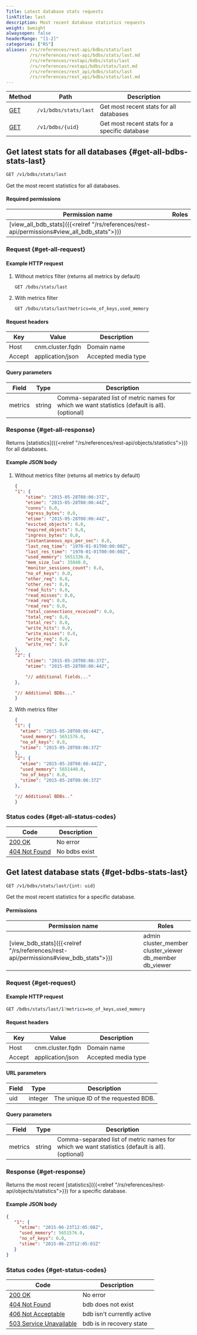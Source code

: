 ```yaml
---
Title: Latest database stats requests
linkTitle: last
description: Most recent database statistics requests
weight: $weight
alwaysopen: false
headerRange: "[1-2]"
categories: ["RS"]
aliases: /rs/references/rest-api/bdbs/stats/last
         /rs/references/rest-api/bdbs/stats/last.md
         /rs/references/restapi/bdbs/stats/last
         /rs/references/restapi/bdbs/stats/last.md
         /rs/references/rest_api/bdbs/stats/last
         /rs/references/rest_api/bdbs/stats/last.md
---
```


| Method | Path | Description |
|--------|------|-------------|
| [GET](#get-all-bdbs-stats-last) | `/v1/bdbs/stats/last` | Get most recent stats for all databases |
| [GET](#get-bdbs-stats-last) | `/v1/bdbs/{uid}` | Get most recent stats for a specific database |

## Get latest stats for all databases {#get-all-bdbs-stats-last}

```sh
GET /v1/bdbs/stats/last
```

Get the most recent statistics for all databases.

#### Required permissions

| Permission name | Roles |
|-----------------|-------|
| [view_all_bdb_stats]({{<relref "/rs/references/rest-api/permissions#view_all_bdb_stats">}}) | | admin<br />cluster_member<br />cluster_viewer<br />db_member<br />db_viewer |

### Request {#get-all-request}

#### Example HTTP request

1. Without metrics filter (returns all metrics by default)
    ```
    GET /bdbs/stats/last
    ```

2. With metrics filter
    ```
    GET /bdbs/stats/last?metrics=no_of_keys,used_memory
    ```

#### Request headers

| Key | Value | Description |
|-----|-------|-------------|
| Host | cnm.cluster.fqdn | Domain name |
| Accept | application/json | Accepted media type |

#### Query parameters

| Field | Type | Description |
|-------|------|-------------|
| metrics | string | Comma-separated list of metric names for which we want statistics (default is all). (optional) |

### Response {#get-all-response}

Returns [statistics]({{<relref "/rs/references/rest-api/objects/statistics">}}) for all databases.

#### Example JSON body

1. Without metrics filter (returns all metrics by default)
    ```json
    {
    "1": {
        "stime": "2015-05-28T08:06:37Z",
        "etime": "2015-05-28T08:06:44Z",
        "conns": 0.0,
        "egress_bytes": 0.0,
        "etime": "2015-05-28T08:06:44Z",
        "evicted_objects": 0.0,
        "expired_objects": 0.0,
        "ingress_bytes": 0.0,
        "instantaneous_ops_per_sec": 0.0,
        "last_req_time": "1970-01-01T00:00:00Z",
        "last_res_time": "1970-01-01T00:00:00Z",
        "used_memory": 5651336.0,
        "mem_size_lua": 35840.0,
        "monitor_sessions_count": 0.0,
        "no_of_keys": 0.0,
        "other_req": 0.0,
        "other_res": 0.0,
        "read_hits": 0.0,
        "read_misses": 0.0,
        "read_req": 0.0,
        "read_res": 0.0,
        "total_connections_received": 0.0,
        "total_req": 0.0,
        "total_res": 0.0,
        "write_hits": 0.0,
        "write_misses": 0.0,
        "write_req": 0.0,
        "write_res": 0.0
    },
    "2": {
        "stime": "2015-05-28T08:06:37Z",
        "etime": "2015-05-28T08:06:44Z",

        "// additional fields..."
    },

    "// Additional BDBs..."
    }
    ```

2. With metrics filter
    ```json
    {
    "1": {
      "etime": "2015-05-28T08:06:44Z",
      "used_memory": 5651576.0,
      "no_of_keys": 0.0,
      "stime": "2015-05-28T08:06:37Z"
    },
    "2": {
      "etime": "2015-05-28T08:06:44ZZ",
      "used_memory": 5651440.0,
      "no_of_keys": 0.0,
      "stime": "2015-05-28T08:06:37Z"
    },

    "// Additional BDBs.."
    }
    ```

### Status codes {#get-all-status-codes}

| Code | Description |
|------|-------------|
| [200 OK](http://www.w3.org/Protocols/rfc2616/rfc2616-sec10.html#sec10.2.1) | No error |
| [404 Not Found](http://www.w3.org/Protocols/rfc2616/rfc2616-sec10.html#sec10.4.5) | No bdbs exist |

## Get latest database stats {#get-bdbs-stats-last}

```sh
GET /v1/bdbs/stats/last/{int: uid}
```

Get the most recent statistics for a specific database.

#### Permissions

| Permission name | Roles |
|-----------------|-------|
| [view_bdb_stats]({{<relref "/rs/references/rest-api/permissions#view_bdb_stats">}}) | admin<br />cluster_member<br />cluster_viewer<br />db_member<br />db_viewer |

### Request {#get-request}

#### Example HTTP request

```sh
GET /bdbs/stats/last/1?metrics=no_of_keys,used_memory
```

#### Request headers

| Key | Value | Description |
|-----|-------|-------------|
| Host | cnm.cluster.fqdn | Domain name |
| Accept | application/json | Accepted media type |

#### URL parameters

| Field | Type | Description |
|-------|------|-------------|
| uid | integer | The unique ID of the requested BDB. |

#### Query parameters

| Field | Type | Description |
|-------|------|-------------|
| metrics | string | Comma-separated list of metric names for which we want statistics (default is all). (optional) |

### Response {#get-response}

Returns the most recent [statistics]({{<relref "/rs/references/rest-api/objects/statistics">}}) for a specific database.

#### Example JSON body

```json
{
   "1": {
     "etime": "2015-06-23T12:05:08Z",
     "used_memory": 5651576.0,
     "no_of_keys": 0.0,
     "stime": "2015-06-23T12:05:03Z"
   }
}
```

### Status codes {#get-status-codes}

| Code | Description |
|------|-------------|
| [200 OK](http://www.w3.org/Protocols/rfc2616/rfc2616-sec10.html#sec10.2.1) | No error |
| [404 Not Found](http://www.w3.org/Protocols/rfc2616/rfc2616-sec10.html#sec10.4.5) | bdb does not exist |
| [406 Not Acceptable](http://www.w3.org/Protocols/rfc2616/rfc2616-sec10.html#sec10.4.7) | bdb isn't currently active |
| [503 Service Unavailable](http://www.w3.org/Protocols/rfc2616/rfc2616-sec10.html#sec10.5.4) | bdb is in recovery state |
